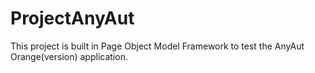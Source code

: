 # ProjectAnyAut
This project is built in Page Object Model Framework to test the AnyAut Orange(version) application. 
